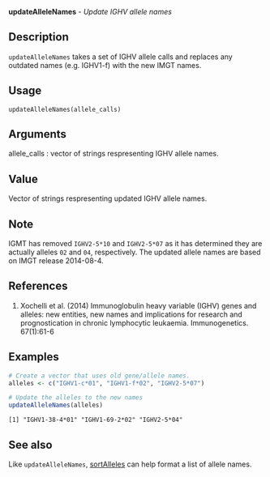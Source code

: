 **updateAlleleNames** - *Update IGHV allele names*

Description
--------------------

`updateAlleleNames` takes a set of IGHV allele calls and replaces any
outdated names (e.g. IGHV1-f) with the new IMGT names.


Usage
--------------------
```
updateAlleleNames(allele_calls)
```

Arguments
-------------------

allele_calls
:   vector of strings respresenting IGHV allele names.




Value
-------------------

Vector of strings respresenting updated IGHV allele names.


Note
-------------------

IGMT has removed `IGHV2-5*10` and `IGHV2-5*07` as it has determined they
are actually alleles `02` and `04`, respectively. The updated allele 
names are based on IMGT release 2014-08-4.


References
-------------------


1.  Xochelli et al. (2014) Immunoglobulin heavy variable (IGHV) genes
and alleles: new entities, new names and implications for research and
prognostication in chronic lymphocytic leukaemia. Immunogenetics. 67(1):61-6




Examples
-------------------

```R
# Create a vector that uses old gene/allele names.
alleles <- c("IGHV1-c*01", "IGHV1-f*02", "IGHV2-5*07")

# Update the alleles to the new names
updateAlleleNames(alleles)
```


```
[1] "IGHV1-38-4*01" "IGHV1-69-2*02" "IGHV2-5*04"   

```



See also
-------------------

Like `updateAlleleNames`, [sortAlleles](sortAlleles.md) can help
format a list of allele names.






